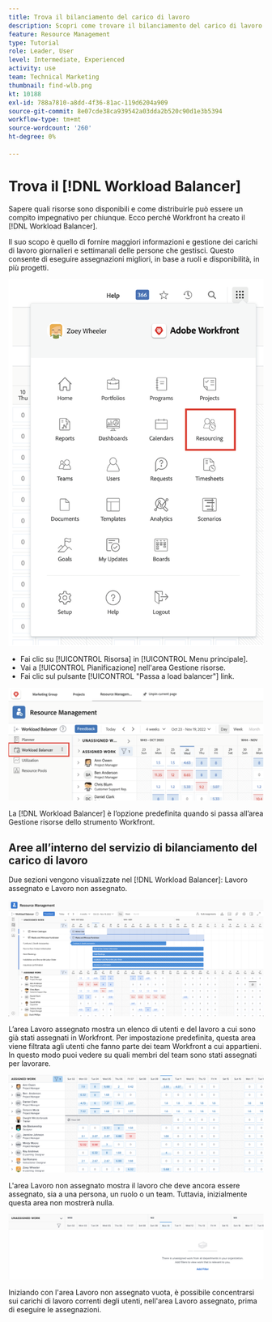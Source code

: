 ```yaml
---
title: Trova il bilanciamento del carico di lavoro
description: Scopri come trovare il bilanciamento del carico di lavoro in Workfront e conoscere alcune delle aree disponibili.
feature: Resource Management
type: Tutorial
role: Leader, User
level: Intermediate, Experienced
activity: use
team: Technical Marketing
thumbnail: find-wlb.png
kt: 10188
exl-id: 788a7810-a8dd-4f36-81ac-119d6204a909
source-git-commit: 8e07cde38ca939542a03dda2b520c90d1e3b5394
workflow-type: tm+mt
source-wordcount: '260'
ht-degree: 0%

---
```


# Trova il [!DNL Workload Balancer]

Sapere quali risorse sono disponibili e come distribuirle può essere un compito impegnativo per chiunque. Ecco perché Workfront ha creato il [!DNL Workload Balancer].

Il suo scopo è quello di fornire maggiori informazioni e gestione dei carichi di lavoro giornalieri e settimanali delle persone che gestisci. Questo consente di eseguire assegnazioni migliori, in base a ruoli e disponibilità, in più progetti.

![opzione menu principale di risorse](assets/Find_01.png)

* Fai clic su [!UICONTROL Risorsa] in [!UICONTROL Menu principale].
* Vai a [!UICONTROL Pianificazione] nell&#39;area Gestione risorse.
* Fai clic sul pulsante [!UICONTROL &quot;Passa a load balancer&quot;] link.

![passa al bilanciamento del carico di lavoro](assets/Find_02.png)

La [!DNL Workload Balancer] è l’opzione predefinita quando si passa all’area Gestione risorse dello strumento Workfront.

## Aree all’interno del servizio di bilanciamento del carico di lavoro

Due sezioni vengono visualizzate nel [!DNL Workload Balancer]: Lavoro assegnato e Lavoro non assegnato.

![area non assegnata](assets/Find_03.png)

L’area Lavoro assegnato mostra un elenco di utenti e del lavoro a cui sono già stati assegnati in Workfront. Per impostazione predefinita, questa area viene filtrata agli utenti che fanno parte dei team Workfront a cui appartieni. In questo modo puoi vedere su quali membri del team sono stati assegnati per lavorare.

![utenti dell&#39;area assegnati](assets/Find_03b.png)

L&#39;area Lavoro non assegnato mostra il lavoro che deve ancora essere assegnato, sia a una persona, un ruolo o un team. Tuttavia, inizialmente questa area non mostrerà nulla.

![area di lavoro non assegnata](assets/Find_03c.png)

Iniziando con l&#39;area Lavoro non assegnato vuota, è possibile concentrarsi sui carichi di lavoro correnti degli utenti, nell&#39;area Lavoro assegnato, prima di eseguire le assegnazioni.
